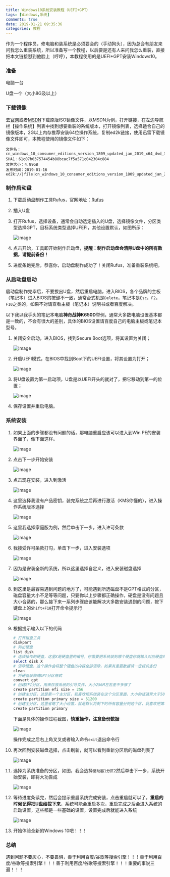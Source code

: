```yaml
---
title: Windows10系统安装教程（UEFI+GPT）
tags: [Windows,系统]
comments: true
date: 2019-01-21 09:35:36
categories: 教程
---
```


作为一个程序员，修电脑和装系统是必须要会的（手动狗头），因为总会有朋友来问我怎么重装系统，所以准备写一个教程，以后要是还有人来问我怎么重装，直接把本文链接怼到他脸上（哼哼），本教程使用的是UEFI+GPT安装Windows10。

<!--more-->

### 准备

电脑一台

U盘一个（大小8G及以上）

### 下载镜像

去[官网](https://www.microsoft.com)或者[MSDN](https://msdn.itellyou.cn/)下载原版ISO镜像文件，以MSDN为例，打开链接，在左边导航栏【操作系统】列表中找到想要重装的系统版本，打开镜像列表，选择适合自己的镜像版本，2G以上内存推荐安装64位操作系统，复制ed2k链接，使用迅雷下载镜像文件即可，本教程使用的镜像文件如下：

```
文件名：cn_windows_10_consumer_editions_version_1809_updated_jan_2019_x64_dvd_34b4d4fb.iso
SHA1：61c07b037574454b88bcac7f5a571c042304c884
文件大小：4.89GB
发布时间：2019-01-16
ed2k://|file|cn_windows_10_consumer_editions_version_1809_updated_jan_2019_x64_dvd_34b4d4fb.iso|5246148608|D93F5C49291A0B7AA888537954785DC3|/
```

### 制作启动盘

1. 下载启动盘制作工具Rufus，官网地址：[Rufus](https://rufus.ie/)

2. 插入U盘

3. 打开Rufus，选择设备，通常会自动选定插入的U盘，选择镜像文件，分区类型选择GPT，目标系统类型选择UFEFI，其他设置默认，如图所示：

   ![image](https://ws2.sinaimg.cn/large/005tkHc2gy1fzf5ko8tg2j30bq0g6jrz.jpg)

4. 点击开始，工具即开始制作启动盘，**提醒：制作启动盘会清除U盘中的所有数据，请提前备份！**

5. 进度条跑完后，恭喜你，启动盘制作成功了！关闭Rufus，准备重装系统吧。

### 从启动盘启动

启动盘制作完毕后，不要拔出U盘，然后重启电脑，进入BIOS，各个品牌的主板（笔记本）进入BIOS的按键不一致，通常台式机是`Delete`，笔记本是`Esc`，`F2`，`F10`之类的，如果不对请查看主板（笔记本）说明书或者百度解决。

以下我以我手头的笔记本电脑**神舟战神K650D**举例，通常大多数电脑设置基本都是一致的，不会有很大的差别，具体的BIOS设置请百度自己的电脑主板或笔记本型号。

1. 关闭安全启动，进入BIOS，找到Secure Boot选项，将其设置为关闭；

   ![image](https://ws3.sinaimg.cn/large/005tkHc2gy1fzf5kojgmaj31770ku1iu.jpg)

2. 开启UEFI模式，在BIOS中找到Boot下的UEFI设置，将其设置为打开；

   ![image](https://wx1.sinaimg.cn/large/005tkHc2gy1fzf5koya3tj315x0jcb1f.jpg)

3. 将U盘设置为第一启动项，U盘是以UEFI开头的就对了，把它移动到第一的位置；

   ![image](https://ws3.sinaimg.cn/large/005tkHc2gy1fzf5kpbgu4j316s0ks4qp.jpg)

4. 保存设置并重启电脑。

### 系统安装

1. 如果上面的步骤都没有问题的话，那电脑重启应该可以进入到Win PE的安装界面了，像下面这样。

   ![image](https://ws1.sinaimg.cn/large/005tkHc2gy1fzf5kprckfj31530n64qp.jpg)

2. 点击下一步开始安装

   ![image](https://ws2.sinaimg.cn/large/005tkHc2gy1fzf5kq7sayj313w0mfb29.jpg)

3. 点击现在安装，进入到激活

   ![image](https://wx1.sinaimg.cn/large/005tkHc2gy1fzf5kqq9ppj312s0ma7wh.jpg)

4. 这里选择我没有产品密钥，装完系统之后再进行激活（KMS你懂的），进入操作系统版本选择

   ![image](https://ws2.sinaimg.cn/large/005tkHc2gy1fzf5kr5t7qj312e0lfkjl.jpg)

5. 这里我选择家庭版为例，然后单击下一步，进入许可条款

   ![image](https://ws1.sinaimg.cn/large/005tkHc2gy1fzf5krm6a1j31160k47wh.jpg)

6. 我接受许可条款打勾，单击下一步，进入安装选项

   ![image](https://ws1.sinaimg.cn/large/005tkHc2gy1fzf5ks27j4j30yp0js4qp.jpg)

7. 因为是安装全新的系统，所以这里选择自定义，进入安装磁盘选择

   ![image](https://ws2.sinaimg.cn/large/005tkHc2gy1fzf5kshan5j311h0l2x6p.jpg)

8. 到这里是最容易遇到问题的地方了，可能遇到所选磁盘不是GPT格式的分区，磁盘容量大小不足等等问题，只要你以上步骤都正确操作，硬盘是没有问题且大小合适的，那么接下来一系列步骤应该能解决大多数安装遇到的问题，按下键盘上的`Shift+F10`打开命令提示行

   ![image](https://ws4.sinaimg.cn/large/005tkHc2gy1fzf5ksy7npj31720mue81.jpg)

9. 根据提示输入以下的代码

   ```powershell
   # 打开磁盘工具
   diskpart
   # 列出硬盘
   list disk
   # 选择操作的硬盘，这里X是硬盘里的编号，你需要把系统装到哪个硬盘你就输入对应硬盘的编号
   select disk X
   # 清除硬盘，这个操作会将整个硬盘的内容全部清除，如果有重要数据请一定提前备份
   clean
   # 将硬盘装换成GPT分区格式
   convert gpt
   # 创建EFI分区，用来存放系统的引导文件，大小256M左右差不多够了
   create partition efi size = 256
   # 创建主分区，这是第一个主分区，我喜欢把系统装在这个分区里面，大小的话通常大于50G，因为我不喜欢在C盘放过多的文件和装软件，我这里分了50G
   create partition primary size = 51200
   # 创建主分区，这里省略了大小设置，就是默认将剩下的所有容量分到这个区，我喜欢把第二个分区用作D盘，装一些软件
   create partition primary
   ```

   下面是具体的操作过程截图，**慎重操作，注意备份数据**

   ![image](https://ws1.sinaimg.cn/large/005tkHc2gy1fzf5kmifgcj30xc0orhdt.jpg)

   操作完成之后右上角叉叉或者输入命令`exit`退出命令行

10. 再次回到安装磁盘选择，点击刷新，就可以看到重新分区后的磁盘列表了

    ![image](https://ws4.sinaimg.cn/large/005tkHc2gy1fzf5kmz9xlj314z0n84qq.jpg)

11. 选择为系统准备的分区，如图，我会选择`驱动器1分区2`然后单击下一步，系统开始安装，即将大功告成

    ![image](https://ws4.sinaimg.cn/large/005tkHc2gy1fzf5knjkswj31800oekjl.jpg)

12. 等待进度条读完，然后会提示重启系统完成安装，点击重启就可以了，**重启的时候记得把U盘给拔下来**，系统可能会重启多次，重启完成之后会进入系统的启动设置，这些都是一些基础的设置，设置完成后就能进入系统

    ![image](https://ws3.sinaimg.cn/large/005tkHc2gy1fzf5knxosxj31hc0u04qp.jpg)

13. 开始体验全新的Windows 10吧！！！

### 总结

遇到问题不要灰心，不要畏惧，善于利用百度/谷歌等搜索引擎！！！善于利用百度/谷歌等搜索引擎！！！善于利用百度/谷歌等搜索引擎！！！重要的事说三遍！！！
